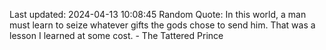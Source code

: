 Last updated: 2024-04-13 10:08:45
Random Quote: In this world, a man must learn to seize whatever gifts the gods chose to send him.  That was a lesson I learned at some cost.  -  The Tattered Prince